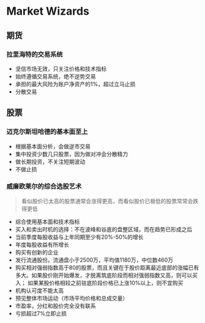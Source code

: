 # Market Wizards

## 期货

### 拉里海特的交易系统

* 坚信市场无效，只关注价格和技术指标
* 始终遵循交易系统，绝不逆势交易
* 承担的最大风险为账户净资产的1%，超过立马止损
* 分散交易

## 股票

### 迈克尔斯坦哈德的基本面至上

* 根据基本面分析，会做逆市交易
* 集中投资少数几只股票，因为做对冲会分散精力
* 做长期投资，不关注短期波动
* 不做止损

### 威廉欧莱尔的综合选股艺术

> 看似股价已太高的股票通常会涨得更高，而看似股价已极低的股票常常会跌得更低

* 综合使用基本面和技术指标
* 买入和卖出时机的选择：不在波峰和谷底的盘整区域，而在趋势已形成之后
* 当前季度每股收益与上年同期至少有20%-50%的增长
* 年度每股收益有所增长
* 购买有创新的企业
* 发行流通股份。流通盘小于2500万，平均值1180万，中位数460万
* 购买相对强弱指数高于80的股票，而且关键在于股价距离最近底部的涨幅已有多大。如果股价刚开始爆发，才脱离筑底阶段而相对强弱指数又高，则可以买入； 如果某股价格相较之前驻底阶段价格已上涨10%以上，则不宜购买
* 机构认可度不能太高
* 预见整体市场运动（市场平均价格和总成交量）
* 市盈率，分红和股价完全没有联系
* 亏损超过7%立即止损

​


